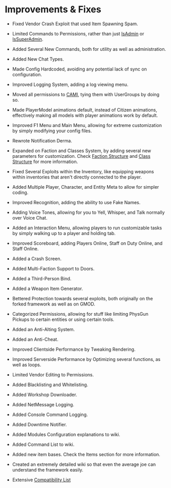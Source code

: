 # Improvements & Fixes
- Fixed Vendor Crash Exploit that used Item Spawning Spam.

- Limited Commands to Permissions, rather than just [IsAdmin](https://wiki.facepunch.com/gmod/Player:IsAdmin) or [IsSuperAdmin](https://wiki.facepunch.com/gmod/Player:IsSuperAdmin).

- Added Several New Commands, both for utility as well as administration.

- Added New Chat Types.

- Made Config Hardcoded, avoiding any potential lack of sync on configuration.

- Improved Logging System, adding a log viewing menu.

- Moved all permissions to [CAMI](https://github.com/glua/CAMI), tying them with UserGroups by doing so.

- Made PlayerModel animations default, instead of Citizen animations, effectively making all models with player animations work by default.

- Improved F1 Menu and Main Menu, allowing for extreme customization by simply modifying your config files.

- Rewrote Notification Derma.

- Expanded on Faction and Classes System, by adding several new parameters for customization. Check [Faction Structure](https://liliaframework.github.io/manual/structure_faction/) and [Class Structure](https://liliaframework.github.io/manual/structure_class/) for more information.

- Fixed Several Exploits within the Inventory, like equipping weapons within inventories that aren't directly connected to the player.

- Added Multiple Player, Character, and Entity Meta to allow for simpler coding.

- Improved Recognition, adding the ability to use Fake Names.

- Adding Voice Tones, allowing for you to Yell, Whisper, and Talk normally over Voice Chat.

- Added an Interaction Menu, allowing players to run customizable tasks by simply walking up to a player and holding tab.

- Improved Scoreboard, adding Players Online, Staff on Duty Online, and Staff Online.

- Added a Crash Screen.

- Added Multi-Faction Support to Doors.

- Added a Third-Person Bind.

- Added a Weapon Item Generator.

- Bettered Protection towards several exploits, both originally on the forked framework as well as on GMOD.

- Categorized Permissions, allowing for stuff like limiting PhysGun Pickups to certain entities or using certain tools.

- Added an Anti-Alting System.

- Added an Anti-Cheat.

- Improved Clientside Performance by Tweaking Rendering.

- Improved Serverside Performance by Optimizing several functions, as well as loops.

- Limited Vendor Editing to Permissions.

- Added Blacklisting and Whitelisting.

- Added Workshop Downloader.

- Added NetMessage Logging.

- Added Console Command Logging.

- Added Downtime Notifier.

- Added Modules Configuration explanations to wiki.

- Added Command List to wiki.

- Added new item bases. Check the Items section for more information.

- Created an extremely detailed wiki so that even the average joe can understand the framework easily.

- Extensive [Compatibility List](https://liliaframework.github.io/manual/info_compatibility)
